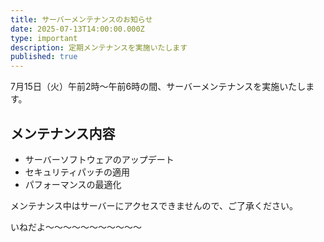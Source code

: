 ```yaml
---
title: サーバーメンテナンスのお知らせ
date: 2025-07-13T14:00:00.000Z
type: important
description: 定期メンテナンスを実施いたします
published: true
---
```

7月15日（火）午前2時～午前6時の間、サーバーメンテナンスを実施いたします。

## メンテナンス内容

* サーバーソフトウェアのアップデート
* セキュリティパッチの適用
* パフォーマンスの最適化

メンテナンス中はサーバーにアクセスできませんので、ご了承ください。

いねだよ～～～～～～～～～～～
